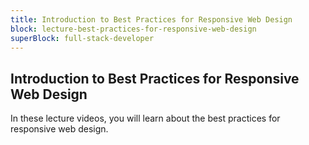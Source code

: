 ```yaml
---
title: Introduction to Best Practices for Responsive Web Design
block: lecture-best-practices-for-responsive-web-design
superBlock: full-stack-developer
---
```


## Introduction to Best Practices for Responsive Web Design

In these lecture videos, you will learn about the best practices for responsive web design.
